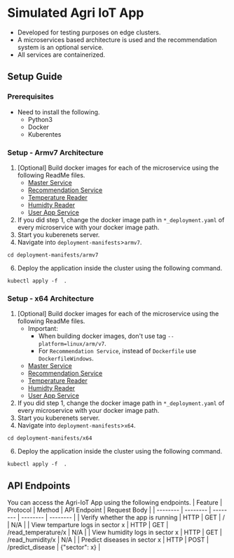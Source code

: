 # Simulated Agri IoT App

* Developed for testing purposes on edge clusters.
* A microservices based architecture is used and the recommendation system is an optional service.
* All services are containerized.

## Setup Guide

### Prerequisites

- Need to install the following.
    - Python3
    - Docker
    - Kuberentes 

### Setup - Armv7 Architecture

1. [Optional] Build docker images for each of the microservice using the following ReadMe files.
    - [Master Service](https://github.com/dhaura/simulated-agri-iot-app/blob/main/master-service/README.md)
    - [Recommendation Service](https://github.com/dhaura/simulated-agri-iot-app/blob/main/recommendation-system/README.md)
    - [Temperature Reader](https://github.com/dhaura/simulated-agri-iot-app/blob/main/temp-reader/README.md)
    - [Humidty Reader](https://github.com/dhaura/simulated-agri-iot-app/blob/main/humidity-reader/README.md)
    - [User App Service](https://github.com/dhaura/simulated-agri-iot-app/blob/main/ht-user-app/README.md)
2. If you did step 1, change the docker image path in `*_deployment.yaml` of every microservice with your docker image path.
3. Start you kuberenets server.
4. Navigate into `deployment-manifests`>`armv7`.
```shell
cd deployment-manifests/armv7
```  
6. Deploy the application inside the cluster using the following command.
```shell
kubectl apply -f  .
```

### Setup - x64 Architecture

1. [Optional] Build docker images for each of the microservice using the following ReadMe files. 
    - Important:
        - When building docker images, don't use tag `--platform=linux/arm/v7`.
        - For `Recommendation Service`, instead of `Dockerfile` use `DockerfileWindows`.
    - [Master Service](https://github.com/dhaura/simulated-agri-iot-app/blob/main/master-service/README.md)
    - [Recommendation Service](https://github.com/dhaura/simulated-agri-iot-app/blob/main/recommendation-system/README.md)
    - [Temperature Reader](https://github.com/dhaura/simulated-agri-iot-app/blob/main/temp-reader/README.md)
    - [Humidty Reader](https://github.com/dhaura/simulated-agri-iot-app/blob/main/humidity-reader/README.md)
    - [User App Service](https://github.com/dhaura/simulated-agri-iot-app/blob/main/ht-user-app/README.md)
2. If you did step 1, change the docker image path in `*_deployment.yaml` of every microservice with your docker image path.
3. Start you kuberenets server.
4. Navigate into `deployment-manifests`>`x64`.
```shell
cd deployment-manifests/x64
```  
6. Deploy the application inside the cluster using the following command.
```shell
kubectl apply -f  .
```

## API Endpoints
You can access the Agri-IoT App using the following endpoints.
| Feature | Protocol | Method | API Endpoint | Request Body |
| -------- | -------- | -------- | -------- | -------- |
| Verify whether the app is running | HTTP | GET | / | N/A |
| View temparture logs in sector x | HTTP | GET | /read_temperature/x | N/A |
| View humidity logs in sector x | HTTP | GET | /read_humidity/x | N/A |
| Predict diseases in sector x | HTTP | POST | /predict_disease | {"sector": x} |
